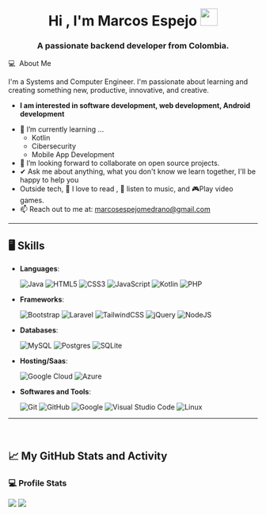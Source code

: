 <h1 align="center"><b>Hi , I'm Marcos Espejo </b><img src="https://media.giphy.com/media/hvRJCLFzcasrR4ia7z/giphy.gif" width="35"></h1>

<h3 font-size="20" align="center">A passionate backend developer from Colombia.</h3>

💻 &nbsp;About Me 

I'm a Systems and Computer Engineer. I'm passionate about learning and creating something new, productive, innovative, and creative.
* **I am interested in software development, web development, Android development**
- 🌱 I’m currently learning ...
  - Kotlin
  - Cibersecurity
  - Mobile App Development
- 👯 I’m looking forward to collaborate on open source projects.
- ✔ Ask me about anything, what you don't know we learn together, I'll be happy to help you<br>
- Outside tech, 📖 I love to read , 🎵 listen to music, and 🎮Play video games.
- 📫 Reach out to me at: <a href="marcosespejomedrano@gmail.com">marcosespejomedrano@gmail.com</a>
---------------------------------------------------------------------------------------------------------------------

<h2> 🖥️ Skills</h2>

<p align="center">

- **Languages**:
    
   ![Java](https://img.shields.io/badge/java-%23ED8B00.svg?style=for-the-badge&logo=openjdk&logoColor=white)
  ![HTML5](https://img.shields.io/badge/HTML5%20-%23E34F26.svg?style=for-the-badge&logo=html5&logoColor=white)
   	![CSS3](https://img.shields.io/badge/css3-%231572B6.svg?style=for-the-badge&logo=css3&logoColor=white)
   ![JavaScript](https://img.shields.io/badge/JavaScript%20-%23F7DF1E.svg?style=for-the-badge&logo=javascript&logoColor=black)
  ![Kotlin](https://img.shields.io/badge/kotlin-%237F52FF.svg?style=for-the-badge&logo=kotlin&logoColor=white)
  ![PHP](https://img.shields.io/badge/php-%23777BB4.svg?style=for-the-badge&logo=php&logoColor=white)

- **Frameworks**:

  ![Bootstrap](https://img.shields.io/badge/bootstrap-%238511FA.svg?style=for-the-badge&logo=bootstrap&logoColor=white)
  ![Laravel](https://img.shields.io/badge/laravel-%23FF2D20.svg?style=for-the-badge&logo=laravel&logoColor=white)
  ![TailwindCSS](https://img.shields.io/badge/tailwindcss-%2338B2AC.svg?style=for-the-badge&logo=tailwind-css&logoColor=white)
  ![jQuery](https://img.shields.io/badge/jquery-%230769AD.svg?style=for-the-badge&logo=jquery&logoColor=white)
  ![NodeJS](https://img.shields.io/badge/node.js-6DA55F?style=for-the-badge&logo=node.js&logoColor=white)

- **Databases**:

   ![MySQL](https://img.shields.io/badge/mysql-4479A1.svg?style=for-the-badge&logo=mysql&logoColor=white)
  ![Postgres](https://img.shields.io/badge/postgres-%23316192.svg?style=for-the-badge&logo=postgresql&logoColor=white)
  ![SQLite](https://img.shields.io/badge/sqlite-%2307405e.svg?style=for-the-badge&logo=sqlite&logoColor=white)

- **Hosting/Saas**:

  ![Google Cloud](https://img.shields.io/badge/GoogleCloud-%234285F4.svg?style=for-the-badge&logo=google-cloud&logoColor=white)
  ![Azure](https://img.shields.io/badge/azure-%230072C6.svg?style=for-the-badge&logo=microsoftazure&logoColor=white)

- **Softwares and Tools**:

    ![Git](https://img.shields.io/badge/git-%23F05033.svg?style=for-the-badge&logo=git&logoColor=white)
    ![GitHub](https://img.shields.io/badge/github-%23121011.svg?style=for-the-badge&logo=github&logoColor=white)
    ![Google](https://img.shields.io/badge/google-%234285F4.svg?style=for-the-badge&logo=google&logoColor=white)
    ![Visual Studio Code](https://img.shields.io/badge/Visual%20Studio%20Code-0078d7.svg?style=for-the-badge&logo=visual-studio-code&logoColor=white)
    ![Linux](https://img.shields.io/badge/Linux-FCC624?style=for-the-badge&logo=linux&logoColor=black) 

---------------------------------------------------------------------------------------------------------------------
</p>

<br>

## 📈 My GitHub Stats and Activity

### 💻 Profile Stats

[![](https://github-readme-stats.vercel.app/api?username=MarcosEspejo&show_icons=true&theme=tokyonight&hide_border=true&locale=en)](https://github.com/MarcosEspejo)
[![](https://github-readme-streak-stats.herokuapp.com/?user=MarcosEspejo&theme=material-palenight)](https://github.com/MarcosEspejo)

